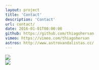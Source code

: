 ```yaml
---
layout: project
title: 'Contact'
description: 'Contact'
url: contact/
date: 2016-01-01T00:00:00
github: https://github.com/thiagohersan
vimeo: https://vimeo.com/thiagohersan
astros: http://www.astrovandalistas.cc/
---
```

<div class="contact-image">
  <img src="/images/contact_email_bw.jpg">
</div>
<div class="contact-image">
  <img src="/images/contact_phone_bw.jpg">
</div>
